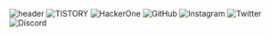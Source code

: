 ![header](https://capsule-render.vercel.app/api?type=Waving&color=000000&height=300&section=header&text=hackintoanetwork&fontColor=FFFFFF&fontAlignY=40&fontSize=70&animation=fadeIn)
<img alt="TISTORY" src ="https://img.shields.io/badge/Tistory-000000.svg?&style=for-the-badge&logo=tistory&logoColor=white"/> <img alt="HackerOne" src ="https://img.shields.io/badge/HackerOne-000000.svg?&style=for-the-badge&logo=hackerone&logoColor=white"/> <img alt="GitHub" src ="https://img.shields.io/badge/GitHub-181717.svg?&style=for-the-badge&logo=gitHub&logoColor=white"/> <img alt="Instagram" src ="https://img.shields.io/badge/Instagram-E4405F.svg?&style=for-the-badge&logo=instagram&logoColor=white"/> <img alt="Twitter" src ="https://img.shields.io/badge/Twitter-1DA1F2.svg?&style=for-the-badge&logo=twitter&logoColor=white"/>
<img alt="Discord" src ="https://img.shields.io/badge/Discord-5865F2.svg?&style=for-the-badge&logo=Discord&logoColor=white"/>
